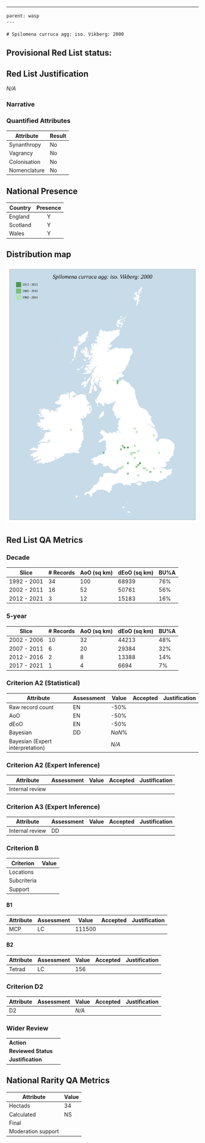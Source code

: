 ---
    parent: wasp
    ---

    # Spilomena curruca agg: iso. Vikberg: 2000

## Provisional Red List status: 

## Red List Justification
*N/A*
### Narrative



### Quantified Attributes
|Attribute|Result|
|---|---|
|Synanthropy|No|
|Vagrancy|No|
|Colonisation|No|
|Nomenclature|No|




## National Presence
|Country|Presence
|---|:-:|
|England|Y|
|Scotland|Y|
|Wales|Y|


## Distribution map
![](../map/638.svg)

## Red List QA Metrics
### Decade
| Slice | # Records | AoO (sq km) | dEoO (sq km) |BU%A |
|---|---|---|---|---|
|1992 - 2001|34|100|68939|76%|
|2002 - 2011|16|52|50761|56%|
|2012 - 2021|3|12|15183|16%|
### 5-year
| Slice | # Records | AoO (sq km) | dEoO (sq km) |BU%A |
|---|---|---|---|---|
|2002 - 2006|10|32|44213|48%|
|2007 - 2011|6|20|29384|32%|
|2012 - 2016|2|8|13388|14%|
|2017 - 2021|1|4|6694|7%|
### Criterion A2 (Statistical)
|Attribute|Assessment|Value|Accepted|Justification
|---|---|---|---|---|
|Raw record count|EN|-50%|||
|AoO|EN|-50%|||
|dEoO|EN|-50%|||
|Bayesian|DD|*NaN*%|||
|Bayesian (Expert interpretation)||*N/A*|||
### Criterion A2 (Expert Inference)
|Attribute|Assessment|Value|Accepted|Justification
|---|---|---|---|---|
|Internal review|||||
### Criterion A3 (Expert Inference)
|Attribute|Assessment|Value|Accepted|Justification
|---|---|---|---|---|
|Internal review|DD||||
### Criterion B
|Criterion| Value|
|---|---|
|Locations||
|Subcriteria||
|Support||
#### B1
|Attribute|Assessment|Value|Accepted|Justification
|---|---|---|---|---|
|MCP|LC|111500|||
#### B2
|Attribute|Assessment|Value|Accepted|Justification
|---|---|---|---|---|
|Tetrad|LC|156|||
### Criterion D2
|Attribute|Assessment|Value|Accepted|Justification
|---|---|---|---|---|
|D2||*N/A*|||
### Wider Review
|  |  |
|---|---|
|**Action**||
|**Reviewed Status**||
|**Justification**||


## National Rarity QA Metrics
|Attribute|Value|
|---|---|
|Hectads|34|
|Calculated|NS|
|Final||
|Moderation support||



